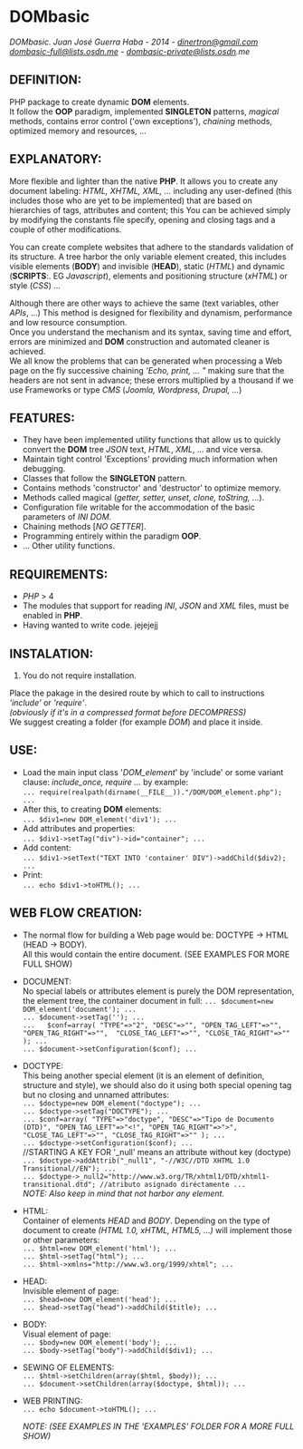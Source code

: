 # DOMbasic #
_DOMbasic. Juan José Guerra Haba - 2014 - dinertron@gmail.com  
dombasic-full@lists.osdn.me - dombasic-private@lists.osdn.me_

## DEFINITION: ##
PHP package to create dynamic __DOM__ elements.  
It follow the __OOP__ paradigm, implemented __SINGLETON__ patterns, _magical_ methods, contains error control ('own exceptions'), _chaining_ methods, optimized memory and resources, ...  

## EXPLANATORY: ##
More flexible and lighter than the native __PHP__. It allows you to create any document labeling: _HTML, XHTML, XML, ..._ 
including any user-defined (this includes those who are yet to be implemented) that are based on hierarchies of tags, 
attributes and content; this You can be achieved simply by modifying the constants file specify, opening and closing 
tags and a couple of other modifications.  

You can create complete websites that adhere to the standards validation of its structure. A tree harbor the only 
variable element created, this includes visible elements (__BODY__) and invisible (__HEAD__), static (_HTML_) and 
dynamic (__SCRIPTS__:. EG _Javascript_), elements and positioning structure (_xHTML_) or style (_CSS_) ...  

Although there are other ways to achieve the same (text variables, other _APIs_, ...) This method is designed for 
flexibility and dynamism, performance and low resource consumption.  
Once you understand the mechanism and its syntax, saving time and effort, errors are minimized and __DOM__ construction 
and automated cleaner is achieved.   
We all know the problems that can be generated when processing a Web page on the fly successive chaining
_'Echo, print, ... "_ making sure that the headers are not sent in advance; these errors multiplied by a thousand if 
we use Frameworks or type _CMS_ (_Joomla, Wordpress, Drupal, ..._)  

## FEATURES: ##
  * They have been implemented utility functions that allow us to quickly convert the __DOM__ tree
_JSON_ text, _HTML_, _XML_, ... and vice versa.
  * Maintain tight control 'Exceptions' providing much information when debugging.
  * Classes that follow the __SINGLETON__ pattern.
  * Contains methods 'constructor' and 'destructor' to optimize memory.
  * Methods called magical (_getter, setter, unset, clone, toString, ..._).
  * Configuration file writable for the accommodation of the basic parameters of _INI DOM_.
  * Chaining methods [_NO GETTER_].
  * Programming entirely within the paradigm __OOP__.
  * ... Other utility functions.

## REQUIREMENTS: ##
 * _PHP_ > 4
 * The modules that support for reading _INI_, _JSON_ and _XML_ files, must be enabled in __PHP__.
 * Having wanted to write code. jejejejj
 
## INSTALATION: ##
 1. You do not require installation.  
 
   Place the pakage in the desired route by which to call to instructions _'include'_ or _'require'_.  
   _(obviously if it's in a compressed format before DECOMPRESS)_  
  We suggest creating a folder (for example _DOM_) and place it inside. 

## USE: ##
 * Load the main input class '_DOM_element_' by 'include' or some variant clause: _include_once, require ..._ by example:  
   `... require(realpath(dirname(__FILE__))."/DOM/DOM_element.php"); ...`  
 * After this, to creating __DOM__ elements:  
   `... $div1=new DOM_element('div1'); ...`  
 * Add attributes and properties:  
   `... $div1->setTag("div")->id="container"; ...`  
 * Add content:  
   `... $div1->setText("TEXT INTO 'container' DIV")->addChild($div2); ...`  
 * Print:  
   `... echo $div1->toHTML(); ...`  

## WEB FLOW CREATION: ##
  * The normal flow for building a Web page would be: DOCTYPE -> HTML (HEAD -> BODY).  
    All this would contain the entire document. (SEE EXAMPLES FOR MORE FULL SHOW)  

  * DOCUMENT:  
	  No special labels or attributes element is purely the DOM representation, the element tree, the container document in full:
		  `... $document=new DOM_element('document'); ...`  
			`... $document->setTag(''); ...`  
			`...   $conf=array( "TYPE"=>"2", "DESC"=>"",
					               "OPEN_TAG_LEFT"=>"", "OPEN_TAG_RIGHT"=>"", 
					               "CLOSE_TAG_LEFT"=>"", "CLOSE_TAG_RIGHT"=>"" ); ...`  
			`... $document->setConfiguration($conf); ...`  

  * DOCTYPE:  
	  This being another special element (it is an element of definition, structure and style), we should also do it using both special 
		opening tag but no closing and unnamed attributes:  
		  `... $doctype=new DOM_element("doctype"); ...`  
			`... $doctype->setTag("DOCTYPE"); ...`  
			`... $conf=array( "TYPE"=>"doctype", "DESC"=>"Tipo de Documento (DTD)",
											 "OPEN_TAG_LEFT"=>"<!", "OPEN_TAG_RIGHT"=>">", 
											 "CLOSE_TAG_LEFT"=>"", "CLOSE_TAG_RIGHT"=>"" ); ...`  
			`... $doctype->setConfiguration($conf); ...`  
			//STARTING A KEY FOR '_null' means an attribute without key (doctype)  
			`... $doctype->addAttrib("_null1", "-//W3C//DTD XHTML 1.0 Transitional//EN"); ...`  
			`... $doctype->_null2="http://www.w3.org/TR/xhtml1/DTD/xhtml1-transitional.dtd"; //atributo asignado diréctamente ...`  
			_NOTE: Also keep in mind that not harbor any element._  

  * HTML:  
	  Container of elements _HEAD_ and _BODY_. Depending on the type of document to create _(HTML 1.0, xHTML, HTML5, ...)_ 
	  will implement those or other parameters:  
		  `... $html=new DOM_element('html'); ...`  
			`... $html->setTag("html"); ...`  
			`... $html->xmlns="http://www.w3.org/1999/xhtml"; ...`  

  * HEAD:  
	  Invisible element of page:  
		  `... $head=new DOM_element('head'); ...`  
		  `... $head->setTag("head")->addChild($title); ...`  

  * BODY:  
		Visual element of page:  
		  `... $body=new DOM_element('body'); ...`  
			`... $body->setTag("body")->addChild($div1); ...`  

  * SEWING OF ELEMENTS:  
	  `... $html->setChildren(array($html, $body)); ...`  
	  `... $document->setChildren(array($doctype, $html)); ...`  

  * WEB PRINTING:  
	  `... echo $document->toHTML(); ...`  

	_NOTE: (SEE EXAMPLES IN THE 'EXAMPLES' FOLDER FOR A MORE FULL SHOW)_  
